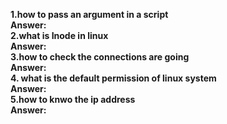 
**1.how to pass an argument in a script   
Answer:**   
**2.what is Inode in linux   
Answer:**   
**3.how to check the connections are going    
Answer:**   
**4. what is the default permission of linux system    
Answer:**   
**5.how to knwo the ip address    
Answer:** 
